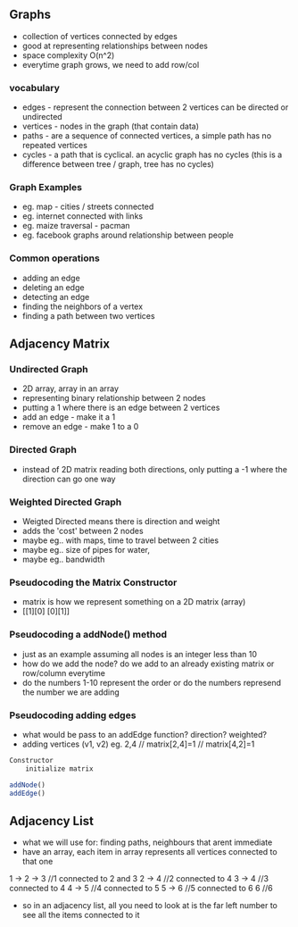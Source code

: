 ## Graphs
* collection of vertices connected by edges
* good at representing relationships between nodes
* space complexity O(n^2)
* everytime graph grows, we need to add row/col

### vocabulary
* edges - represent the connection between 2 vertices can be directed or undirected
* vertices - nodes in the graph (that contain data)
* paths - are a sequence of connected vertices, a simple path has no repeated vertices
* cycles - a path that is cyclical. an acyclic graph has no cycles (this is a difference between tree / graph, tree has no cycles)

### Graph Examples
* eg. map - cities / streets connected
* eg. internet connected with links
* eg. maize traversal - pacman
* eg. facebook graphs around relationship between people

### Common operations
* adding an edge
* deleting an edge
* detecting an edge
* finding the neighbors of a vertex
* finding a path between two vertices

## Adjacency Matrix
### Undirected Graph
* 2D array, array in an array
* representing binary relationship between 2 nodes
* putting a 1 where there is an edge between 2 vertices
* add an edge - make it a 1
* remove an edge - make 1 to a 0

### Directed Graph
* instead of 2D matrix reading both directions, only putting a -1 where the direction can go one way

### Weighted Directed Graph
* Weigted Directed means there is direction and weight
* adds the 'cost' between 2 nodes
* maybe eg.. with maps, time to travel between 2 cities
* maybe eg.. size of pipes for water,
* maybe eg.. bandwidth

### Pseudocoding the Matrix Constructor
* matrix is how we represent something on a 2D matrix (array)
* [[1][0]
   [0][1]]

### Pseudocoding a addNode() method
* just as an example assuming all nodes is an integer less than 10
* how do we add the node? do we add to an already existing matrix or row/column everytime
* do the numbers 1-10 represent the order or do the numbers represend the number we are adding

### Pseudocoding adding edges
* what would be pass to an addEdge function? direction? weighted?
* adding vertices (v1, v2) eg. 2,4
// matrix[2,4]=1
// matrix[4,2]=1

```js
Constructor
    initialize matrix

addNode()
addEdge()
```

## Adjacency List
* what we will use for: finding paths, neighbours that arent immediate
* have an array, each item in array represents all vertices connected to that one

1 -> 2 -> 3    //1 connected to 2 and 3
2 -> 4         //2 connected to 4
3 -> 4         //3 connected to 4
4 -> 5         //4 connected to 5
5 -> 6         //5 connected to 6
6              //6

* so in an adjacency list, all you need to look at is the far left number to see all the items connected to it

